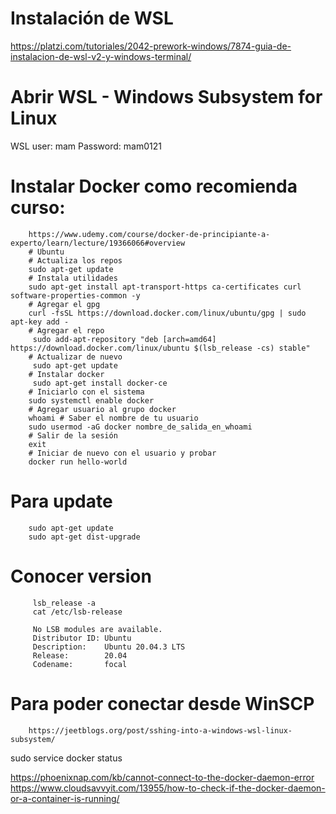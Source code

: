 # Instalación de WSL
https://platzi.com/tutoriales/2042-prework-windows/7874-guia-de-instalacion-de-wsl-v2-y-windows-terminal/


# Abrir WSL - Windows Subsystem for Linux
WSL 
user: mam
Password: mam0121

# Instalar Docker como recomienda curso:
        https://www.udemy.com/course/docker-de-principiante-a-experto/learn/lecture/19366066#overview
        # Ubuntu
        # Actualiza los repos
        sudo apt-get update
        # Instala utilidades
        sudo apt-get install apt-transport-https ca-certificates curl software-properties-common -y
        # Agregar el gpg 
        curl -fsSL https://download.docker.com/linux/ubuntu/gpg | sudo apt-key add -
        # Agregar el repo
         sudo add-apt-repository "deb [arch=amd64] https://download.docker.com/linux/ubuntu $(lsb_release -cs) stable"
        # Actualizar de nuevo
         sudo apt-get update
        # Instalar docker
         sudo apt-get install docker-ce
        # Iniciarlo con el sistema
        sudo systemctl enable docker
        # Agregar usuario al grupo docker 
        whoami # Saber el nombre de tu usuario
        sudo usermod -aG docker nombre_de_salida_en_whoami
        # Salir de la sesión
        exit
        # Iniciar de nuevo con el usuario y probar 
        docker run hello-world
        

# Para update
        sudo apt-get update
        sudo apt-get dist-upgrade

# Conocer version
         lsb_release -a
         cat /etc/lsb-release  

         No LSB modules are available.
         Distributor ID: Ubuntu
         Description:    Ubuntu 20.04.3 LTS
         Release:        20.04
         Codename:       focal     
 
 
 # Para poder conectar desde WinSCP
        https://jeetblogs.org/post/sshing-into-a-windows-wsl-linux-subsystem/
        


sudo service docker status

https://phoenixnap.com/kb/cannot-connect-to-the-docker-daemon-error
https://www.cloudsavvyit.com/13955/how-to-check-if-the-docker-daemon-or-a-container-is-running/
